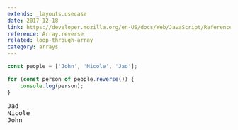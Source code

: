 ```yaml
---
extends: _layouts.usecase
date: 2017-12-18
link: https://developer.mozilla.org/en-US/docs/Web/JavaScript/Reference/Global_Objects/Array/reverse
reference: Array.reverse
related: loop-through-array
category: arrays
---
```


```javascript
const people = ['John', 'Nicole', 'Jad'];

for (const person of people.reverse()) {
    console.log(person);
}
```

<pre class="output">
Jad
Nicole
John
</pre>
